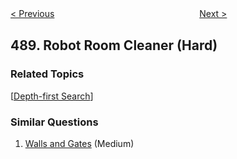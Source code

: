<!--|This file generated by command(leetcode description); DO NOT EDIT.    |-->
<!--+----------------------------------------------------------------------+-->
<!--|@author    Openset <openset.wang@gmail.com>                           |-->
<!--|@link      https://github.com/openset                                 |-->
<!--|@home      https://github.com/openset/leetcode                        |-->
<!--+----------------------------------------------------------------------+-->

[< Previous](https://github.com/openset/leetcode/tree/master/problems/zuma-game "Zuma Game")
　　　　　　　　　　　　　　　　
[Next >](https://github.com/openset/leetcode/tree/master/problems/the-maze "The Maze")

## 489. Robot Room Cleaner (Hard)



### Related Topics
  [[Depth-first Search](https://github.com/openset/leetcode/tree/master/tag/depth-first-search/README.md)]

### Similar Questions
  1. [Walls and Gates](https://github.com/openset/leetcode/tree/master/problems/walls-and-gates) (Medium)
